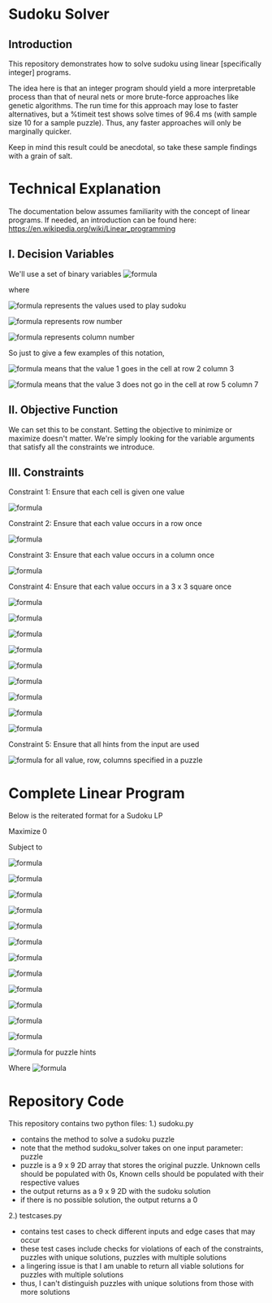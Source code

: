 # Sudoku Solver
## Introduction
This repository demonstrates how to solve sudoku using linear [specifically integer] programs. 

The idea here is that an integer program should yield a more interpretable process than that of neural nets or more brute-force approaches like genetic algorithms. The run time for this approach may lose to faster alternatives, but a %timeit test shows solve times of 96.4 ms (with sample size 10 for a sample puzzle). Thus, any faster approaches will only be marginally quicker.

Keep in mind this result could be anecdotal, so take these sample findings with a grain of salt. 

# Technical Explanation
The documentation below assumes familiarity with the concept of linear programs. 
If needed, an introduction can be found here: https://en.wikipedia.org/wiki/Linear_programming

## I. Decision Variables
We'll use a set of binary variables ![formula](https://render.githubusercontent.com/render/math?math=X_{ijk}%20\in%20(0,%201)%20,%20\forall%20i%20\in%20(1,%202,%203,%20...%20,%209)%20,%20\forall%20j%20\in%20(1,%202,%203,%20...%20,%209)%20,%20\forall%20k%20\in%20(1,%202,%203,%20...%20,%209))

where 

![formula](https://render.githubusercontent.com/render/math?math=i%20\in%20(1,%202,%203,%20...%20,%209)) represents the values used to play sudoku

![formula](https://render.githubusercontent.com/render/math?math=j%20\in%20(1,%202,%203,%20...%20,%209)) represents row number

![formula](https://render.githubusercontent.com/render/math?math=k%20\in%20(1,%202,%203,%20...%20,%209)) represents column number



So just to give a few examples of this notation,

![formula](https://render.githubusercontent.com/render/math?math=X_{123}%20=%201) means that the value 1 goes in the cell at row 2 column 3

![formula](https://render.githubusercontent.com/render/math?math=X_{357}%20=%200) means that the value 3 does not go in the cell at row 5 column 7

## II. Objective Function
We can set this to be constant. Setting the objective to minimize or maximize doesn't matter.
We're simply looking for the variable arguments that satisfy all the constraints we introduce.

## III. Constraints 
Constraint 1: Ensure that each cell is given one value 

![formula](https://render.githubusercontent.com/render/math?math=\sum_{i%20=%201}^9%20{X_{ijk}}%20=%201,%20\forall%20j%20\in%20(1,%202,%203,%20...%20,%209),%20\forall%20k%20\in%20(1,%202,%203,%20...%20,%209))



Constraint 2: Ensure that each value occurs in a row once 

![formula](https://render.githubusercontent.com/render/math?math=\sum_{j%20=%201}^9%20{X_{ijk}}%20=%201,%20\forall%20i%20\in%20(1,%202,%203,%20...%20,%209),%20\forall%20k%20\in%20(1,%202,%203,%20...%20,%209))



Constraint 3: Ensure that each value occurs in a column once 

![formula](https://render.githubusercontent.com/render/math?math=\sum_{k%20=%201}^9%20{X_{ijk}}%20=%201,%20\forall%20i%20\in%20(1,%202,%203,%20...%20,%209),%20\forall%20j%20\in%20(1,%202,%203,%20...%20,%209))



Constraint 4: Ensure that each value occurs in a 3 x 3 square once 

![formula](https://render.githubusercontent.com/render/math?math=\sum_{j%20=%201}^3%20\sum_{k%20=%201}^3%20{X_{ijk}}%20=%201,%20\forall%20i%20\in%20(1,%202,%203,%20...%20,%209))

![formula](https://render.githubusercontent.com/render/math?math=\sum_{j%20=%201}^3%20\sum_{k%20=%204}^6%20{X_{ijk}}%20=%201,%20\forall%20i%20\in%20(1,%202,%203,%20...%20,%209))

![formula](https://render.githubusercontent.com/render/math?math=\sum_{j%20=%201}^3%20\sum_{k%20=%207}^9%20{X_{ijk}}%20=%201,%20\forall%20i%20\in%20(1,%202,%203,%20...%20,%209))

![formula](https://render.githubusercontent.com/render/math?math=\sum_{j%20=%204}^6%20\sum_{k%20=%201}^3%20{X_{ijk}}%20=%201,%20\forall%20i%20\in%20(1,%202,%203,%20...%20,%209))

![formula](https://render.githubusercontent.com/render/math?math=\sum_{j%20=%204}^6%20\sum_{k%20=%204}^6%20{X_{ijk}}%20=%201,%20\forall%20i%20\in%20(1,%202,%203,%20...%20,%209))

![formula](https://render.githubusercontent.com/render/math?math=\sum_{j%20=%204}^6%20\sum_{k%20=%207}^9%20{X_{ijk}}%20=%201,%20\forall%20i%20\in%20(1,%202,%203,%20...%20,%209))

![formula](https://render.githubusercontent.com/render/math?math=\sum_{j%20=%207}^9%20\sum_{k%20=%201}^3%20{X_{ijk}}%20=%201,%20\forall%20i%20\in%20(1,%202,%203,%20...%20,%209))

![formula](https://render.githubusercontent.com/render/math?math=\sum_{j%20=%207}^9%20\sum_{k%20=%204}^6%20{X_{ijk}}%20=%201,%20\forall%20i%20\in%20(1,%202,%203,%20...%20,%209))

![formula](https://render.githubusercontent.com/render/math?math=\sum_{j%20=%207}^9%20\sum_{k%20=%207}^9%20{X_{ijk}}%20=%201,%20\forall%20i%20\in%20(1,%202,%203,%20...%20,%209))



Constraint 5: Ensure that all hints from the input are used

![formula](https://render.githubusercontent.com/render/math?math=X_{ijk}%20=%201) for all value, row, columns specified in a puzzle



# Complete Linear Program
Below is the reiterated format for a Sudoku LP

Maximize 0

Subject to 

  ![formula](https://render.githubusercontent.com/render/math?math=\sum_{i%20=%201}^9%20{X_{ijk}}%20=%201,%20\forall%20j%20\in%20(1,%202,%203,%20...%20,%209),%20\forall%20k%20\in%20(1,%202,%203,%20...%20,%209))

  ![formula](https://render.githubusercontent.com/render/math?math=\sum_{j%20=%201}^9%20{X_{ijk}}%20=%201,%20\forall%20i%20\in%20(1,%202,%203,%20...%20,%209),%20\forall%20k%20\in%20(1,%202,%203,%20...%20,%209))

  ![formula](https://render.githubusercontent.com/render/math?math=\sum_{k%20=%201}^9%20{X_{ijk}}%20=%201,%20\forall%20i%20\in%20(1,%202,%203,%20...%20,%209),%20\forall%20j%20\in%20(1,%202,%203,%20...%20,%209))

  ![formula](https://render.githubusercontent.com/render/math?math=\sum_{j%20=%201}^3%20\sum_{k%20=%201}^3%20{X_{ijk}}%20=%201,%20\forall%20i%20\in%20(1,%202,%203,%20...%20,%209))

  ![formula](https://render.githubusercontent.com/render/math?math=\sum_{j%20=%201}^3%20\sum_{k%20=%204}^6%20{X_{ijk}}%20=%201,%20\forall%20i%20\in%20(1,%202,%203,%20...%20,%209))

  ![formula](https://render.githubusercontent.com/render/math?math=\sum_{j%20=%201}^3%20\sum_{k%20=%207}^9%20{X_{ijk}}%20=%201,%20\forall%20i%20\in%20(1,%202,%203,%20...%20,%209))

  ![formula](https://render.githubusercontent.com/render/math?math=\sum_{j%20=%204}^6%20\sum_{k%20=%201}^3%20{X_{ijk}}%20=%201,%20\forall%20i%20\in%20(1,%202,%203,%20...%20,%209))

  ![formula](https://render.githubusercontent.com/render/math?math=\sum_{j%20=%204}^6%20\sum_{k%20=%204}^6%20{X_{ijk}}%20=%201,%20\forall%20i%20\in%20(1,%202,%203,%20...%20,%209))

  ![formula](https://render.githubusercontent.com/render/math?math=\sum_{j%20=%204}^6%20\sum_{k%20=%207}^9%20{X_{ijk}}%20=%201,%20\forall%20i%20\in%20(1,%202,%203,%20...%20,%209))

  ![formula](https://render.githubusercontent.com/render/math?math=\sum_{j%20=%207}^9%20\sum_{k%20=%201}^3%20{X_{ijk}}%20=%201,%20\forall%20i%20\in%20(1,%202,%203,%20...%20,%209))

  ![formula](https://render.githubusercontent.com/render/math?math=\sum_{j%20=%207}^9%20\sum_{k%20=%204}^6%20{X_{ijk}}%20=%201,%20\forall%20i%20\in%20(1,%202,%203,%20...%20,%209))

  ![formula](https://render.githubusercontent.com/render/math?math=\sum_{j%20=%207}^9%20\sum_{k%20=%207}^9%20{X_{ijk}}%20=%201,%20\forall%20i%20\in%20(1,%202,%203,%20...%20,%209))

  ![formula](https://render.githubusercontent.com/render/math?math=X_{ijk}%20=%201) for puzzle hints

Where ![formula](https://render.githubusercontent.com/render/math?math=X_{ijk}%20\in%20(0,%201)%20,%20\forall%20i%20\in%20(1,%202,%203,%20...%20,%209)%20,%20\forall%20j%20\in%20(1,%202,%203,%20...%20,%209)%20,%20\forall%20k%20\in%20(1,%202,%203,%20...%20,%209))

# Repository Code
This repository contains two python files:
1.) sudoku.py 
- contains the method to solve a sudoku puzzle
- note that the method sudoku_solver takes on one input parameter: puzzle
- puzzle is a 9 x 9 2D array that stores the original puzzle. Unknown cells should be populated with 0s, Known cells should be populated with their respective values
- the output returns as a 9 x 9 2D with the sudoku solution
- if there is no possible solution, the output returns a 0

2.) testcases.py 
- contains test cases to check different inputs and edge cases that may occur
- these test cases include checks for violations of each of the constraints, puzzles with unique solutions, puzzles with multiple solutions
- a lingering issue is that I am unable to return all viable solutions for puzzles with multiple solutions
- thus, I can't distinguish puzzles with unique solutions from those with more solutions

